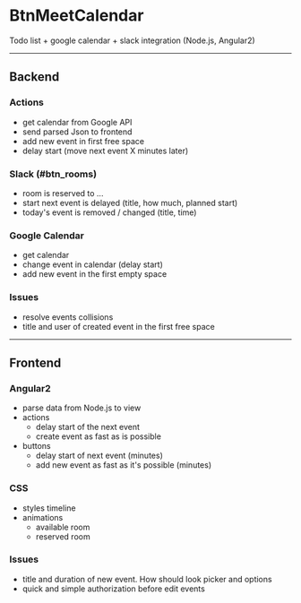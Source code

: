 # BtnMeetCalendar
Todo list + google calendar + slack integration (Node.js, Angular2)

---

## Backend

### Actions 

- get calendar from Google API 
- send parsed Json to frontend 
- add new event in first free space  
- delay start (move next event X minutes later) 

### Slack (#btn_rooms) 

- room is reserved to ... 
- start next event is delayed (title, how much, planned start) 
- today's event is removed / changed (title, time) 

### Google Calendar 

- get calendar 
- change event in calendar (delay start) 
- add new event in the first empty space 

### Issues

- resolve events collisions 
- title and user of created event in the first free space

---

## Frontend 

### Angular2 

- parse data from Node.js to view 
- actions 
  - delay start of the next event 
  - create event as fast as is possible 
- buttons
  - delay start of next event (minutes) 
  - add new event as fast as it's possible (minutes) 

### CSS

- styles timeline
- animations  
  - available room 
  - reserved room 

### Issues

- title and duration of new event. How should look picker and options 
- quick and simple authorization before edit events 


